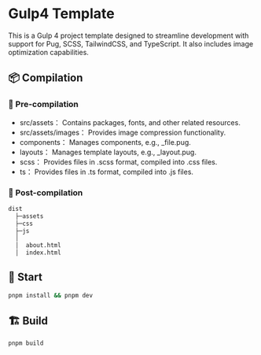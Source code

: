 # Gulp4 Template

This is a Gulp 4 project template designed to streamline development with support for Pug, SCSS, TailwindCSS, and TypeScript. It also includes image optimization capabilities.

## 📦 Compilation

### 🚀 Pre-compilation

- src/assets： Contains packages, fonts, and other related resources.
- src/assets/images： Provides image compression functionality.
- components： Manages components, e.g., \_file.pug.
- layouts： Manages template layouts, e.g., \_layout.pug.
- scss： Provides files in .scss format, compiled into .css files.
- ts： Provides files in .ts format, compiled into .js files.

### 🎉 Post-compilation

```bash
dist
  ├─assets
  ├─css
  ├─js
  │
  │  about.html
  │  index.html
```

## 🚀 Start

```bash
pnpm install && pnpm dev
```

## 🏗️ Build

```bash
pnpm build
```
